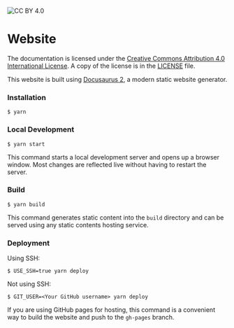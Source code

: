 ![CC BY 4.0](https://img.shields.io/badge/License-CC%20BY%204.0-lightgrey.svg)

# Website

The documentation is licensed under the [Creative Commons Attribution 4.0 International License](https://creativecommons.org/licenses/by/4.0/). A copy of the license is in the [LICENSE](LICENSE) file.

This website is built using [Docusaurus 2](https://docusaurus.io/), a modern static website generator.

### Installation

```
$ yarn
```

### Local Development

```
$ yarn start
```

This command starts a local development server and opens up a browser window. Most changes are reflected live without having to restart the server.

### Build

```
$ yarn build
```

This command generates static content into the `build` directory and can be served using any static contents hosting service.

### Deployment

Using SSH:

```
$ USE_SSH=true yarn deploy
```

Not using SSH:

```
$ GIT_USER=<Your GitHub username> yarn deploy
```

If you are using GitHub pages for hosting, this command is a convenient way to build the website and push to the `gh-pages` branch.
